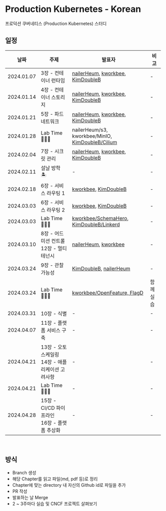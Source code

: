 # Production Kubernetes - Korean

프로덕션 쿠버네티스 (Production Kubernetes) 스터디

## 일정

|날짜|주제|발표자|비고|
|---|---|---|---|
|2024.01.07|3장 - 컨테이너 런타임|[nailerHeum](https://github.com/KimDoubleB/production-k8s-kr/blob/main/Chap_03/nailerHeum_3_container_runtime.md), [kworkbee](https://github.com/KimDoubleB/production-k8s-kr/blob/main/Chap_03/kworkbee_Chapter3.md), [KimDoubleB](https://github.com/KimDoubleB/production-k8s-kr/blob/main/Chap_03/KimDoubleB_03_Container%20Runtime.md)|-|
|2024.01.14|4장 - 컨테이너 스토리지|[nailerHeum](https://github.com/KimDoubleB/production-k8s-kr/blob/main/Chap_04/nailerHeum.md), [kworkbee](https://github.com/KimDoubleB/production-k8s-kr/blob/main/Chap_04/kworkbee_Chapter4.md), [KimDoubleB](https://github.com/KimDoubleB/production-k8s-kr/blob/main/Chap_04/KimDoubleB.md)|-|
|2024.01.21|5장 - 파드 네트워크|[nailerHeum](https://github.com/KimDoubleB/production-k8s-kr/blob/main/Chap_05/nailerHeum.md), [kworkbee](https://github.com/KimDoubleB/production-k8s-kr/blob/main/Chap_05/kworkbee.md), [KimDoubleB](https://github.com/KimDoubleB/production-k8s-kr/blob/main/Chap_05/KimDoubleB.md)|-|
|2024.01.28| Lab Time 🧑🏻‍🔬 |nailerHeum/s3, kworkbee/MinIO, [KimDoubleB/Cilium](https://github.com/KimDoubleB/production-k8s-kr/blob/main/Practices/KimDoubleB-Cilium.md)|-|
|2024.02.04|7장 - 시크릿 관리|[nailerHeum](https://github.com/KimDoubleB/production-k8s-kr/blob/main/Chap_07/nailerHeum.md), [kworkbee](https://github.com/KimDoubleB/production-k8s-kr/blob/main/Chap_07/kworkbee.md), [KimDoubleB](https://github.com/KimDoubleB/production-k8s-kr/blob/main/Chap_07/KimDoubleB.md)|-|
|2024.02.11| 설날 방학 🏝️ |-|-|
|2024.02.18|6장 - 서비스 라우팅 1|[kworkbee](https://github.com/KimDoubleB/production-k8s-kr/blob/main/Chap_06/kworkbee.md), [KimDoubleB](https://github.com/KimDoubleB/production-k8s-kr/blob/main/Chap_06/KimDoubleB-1.md)|-|
|2024.03.03|6장 - 서비스 라우팅 2|[kworkbee](https://github.com/KimDoubleB/production-k8s-kr/blob/main/Chap_06/kworkbee.md), [KimDoubleB](https://github.com/KimDoubleB/production-k8s-kr/blob/main/Chap_06/KimDoubleB-2.md)|-|
|2024.03.03| Lab Time 🧑🏻‍🔬 |[kworkbee/SchemaHero](https://github.com/KimDoubleB/production-k8s-kr/blob/main/Practices/kworkbee-SchemaHero.md), [KimDoubleB/Linkerd](https://github.com/KimDoubleB/production-k8s-kr/blob/main/Practices/KimDoubleB-Linkerd.md)|-|
|2024.03.10|8장 - 어드미션 컨트롤<br/>12장 - 멀티테넌시|[nailerHeum](https://github.com/KimDoubleB/production-k8s-kr/blob/main/Chap_08/nailerHeum.md), [kworkbee](https://github.com/KimDoubleB/production-k8s-kr/blob/main/Chap_08/kworkbee.md)|-|
|2024.03.24|9장 - 관찰 가능성|[KimDoubleB](https://github.com/KimDoubleB/production-k8s-kr/blob/main/Chap_09/KimDoubleB.md), [nailerHeum](https://github.com/KimDoubleB/production-k8s-kr/blob/main/Chap_09/nailerHeum.md)|-|
|2024.03.24|Lab Time 🧑🏻‍🔬|[kworkbee/OpenFeature, FlagD](https://github.com/KimDoubleB/production-k8s-kr/tree/main/Practices/feature-flag-openfeature-demo)|함께 실습|
|2024.03.31|10장 - 식별|-|-|
|2024.04.07|11장 - 플랫폼 서비스 구축|-|-|
|2024.04.21|13장 - 오토스케일링<br/>14장 - 애플리케이션 고려사항|-|-|
|2024.04.21|Lab Time 🧑🏻‍🔬|-|-|
|2024.04.28|15장 - CI/CD 파이프라인<br/>16장 - 플랫폼 추상화|-|-|

<br/>

## 방식

- Branch 생성
- 해당 Chapter를 읽고 파일(md, pdf 등)로 정리
- Chapter에 맞는 directory 내 자신의 Github id로 파일을 추가
- PR 작성
- 발표하는 날 Merge
- 2 ~ 3주마다 실습 및 CNCF 프로젝트 살펴보기
